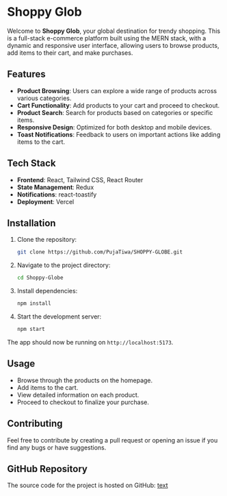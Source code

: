 # Shoppy Glob

Welcome to **Shoppy Glob**, your global destination for trendy shopping. This is a full-stack e-commerce platform built using the MERN stack, with a dynamic and responsive user interface, allowing users to browse products, add items to their cart, and make purchases.

## Features

- **Product Browsing**: Users can explore a wide range of products across various categories.
- **Cart Functionality**: Add products to your cart and proceed to checkout.
- **Product Search**: Search for products based on categories or specific items.
- **Responsive Design**: Optimized for both desktop and mobile devices.
- **Toast Notifications**: Feedback to users on important actions like adding items to the cart.

## Tech Stack

- **Frontend**: React, Tailwind CSS, React Router
- **State Management**: Redux
- **Notifications**: react-toastify
- **Deployment**: Vercel

## Installation

1. Clone the repository:

   ```bash
   git clone https://github.com/PujaTiwa/SHOPPY-GLOBE.git
   ```

2. Navigate to the project directory:

   ```bash
   cd Shoppy-Globe
   ```

3. Install dependencies:

   ```bash
   npm install
   ```

4. Start the development server:

   ```bash
   npm start
   ```

The app should now be running on `http://localhost:5173`.

## Usage

- Browse through the products on the homepage.
- Add items to the cart.
- View detailed information on each product.
- Proceed to checkout to finalize your purchase.

## Contributing

Feel free to contribute by creating a pull request or opening an issue if you find any bugs or have suggestions.

## GitHub Repository

The source code for the project is hosted on GitHub: [text](https://github.com/PujaTiwa/SHOPPY-GLOBE.git)

